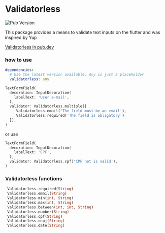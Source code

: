 # Validatorless
![Pub Version](https://img.shields.io/pub/v/validatorless?style=flat-square)

This package provides a means to validate text inputs on the flutter and was inspired by Yup

[Validatorless in pub.dev](https://pub.dev/packages/validatorless)

### how to use

```yaml
dependencies:
  # Use the latest version available. Any is just a placeholder
  validatorless: any
```

```dart
TextFormField(
  decoration: InputDecoration(
    labelText: 'User e-mail',
  ),
  validator: Validatorless.multiple([
     Validatorless.email('The field must be an email'),
     Validatorless.required('The field is obligatory')
  ]),
)
```

or use
```dart
TextFormField(
  decoration: InputDecoration(
    labelText: 'CPF',
  ),
  validator: Validatorless.cpf('CPF not is valid'),
)
```

### Validatorless functions 

```dart
 Validatorless.required(String)
 Validatorless.email(String)
 Validatorless.min(int, String)
 Validatorless.max(int, String)
 Validatorless.between(int, int, String)
 Validatorless.number(String)
 Validatorless.cpf(String) 
 Validatorless.cnpj(String) 
 Validatorless.date(String) 
```
